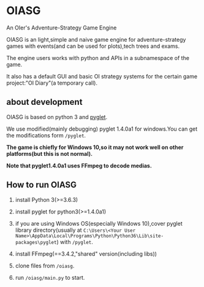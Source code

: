 # OIASG
An OIer's Adventure-Strategy Game Engine

OIASG is an light,simple and naive game engine for adventure-strategy games with events(and can be used for plots),tech trees and exams.

The engine users works with python and APIs in a subnamespace of the game.

It also has a default GUI and basic OI strategy systems for the certain game project:"OI Diary"(a temporary call).

## about development

OIASG is based on python 3 and [pyglet](http://pyglet.org/).

We use modified(mainly debugging) pyglet 1.4.0a1 for windows.You can get the modifications form `/pyglet`.

**The game is chiefly for Windows 10,so it may not work well on other platforms(but this is not normal).**

**Note that pyglet1.4.0a1 uses FFmpeg to decode medias.**

## How to run OIASG

1. install Python 3(>=3.6.3)

2. install pyglet for python3(>=1.4.0a1)

3. if you are using Windows OS(especially Windows 10),cover pyglet library directory(usually at `C:\Users\<Your User Name>\AppData\Local\Programs\Python\Python36\Lib\site-packages\pyglet`) with `/pyglet`.

4. install FFmpeg(==3.4.2,"shared" version(including libs))

5. clone files from `/oiasg`.

6. run `/oiasg/main.py` to start.
